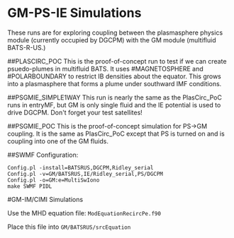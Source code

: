 # GM-PS-IE Simulations

These runs are for exploring coupling between the plasmasphere physics
module (currently occupied by DGCPM) with the GM module (multifluid
BATS-R-US.)

##PLASCIRC_POC
This is the proof-of-concept run to test if we can create psuedo-plumes
in multifluid BATS.  It uses #MAGNETOSPHERE and #POLARBOUNDARY to restrict
IB densities about the equator.  This grows into a plasmasphere that forms
a plume under southward IMF conditions.

##PSGMIE_SIMPLE1WAY
This run is nearly the same as the PlasCirc_PoC runs in entryMF, but
GM is only single fluid and the IE potential is used to drive DGCPM.
Don't forget your test satellites!

##PSGMIE_POC
This is the proof-of-concept simulation for PS->GM coupling.  It is the same
as PlasCirc_PoC except that PS is turned on and is coupling into one of
the GM fluids.

##SWMF Configuration:
```
Config.pl -install=BATSRUS,DGCPM,Ridley_serial
Config.pl -v=GM/BATSRUS,IE/Ridley_serial,PS/DGCPM
Config.pl -o=GM:e=MultiSwIono
make SWMF PIDL
```

#GM-IM/CIMI Simulations

Use the MHD equation file: `ModEquationRecircPe.f90`

Place this file into `GM/BATSRUS/srcEquation`
